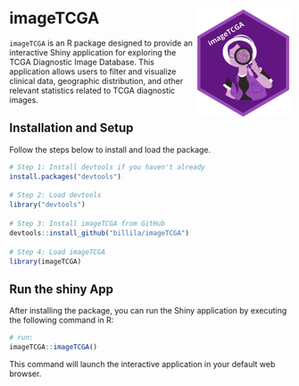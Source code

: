 # imageTCGA <img align="right" width="170" src="https://github.com/billila/imageTCGA/blob/main/vignettes/figures/imageTCGA.png">
`imageTCGA` is an R package designed to provide an interactive Shiny application for exploring the TCGA Diagnostic Image Database. This application allows users to filter and visualize clinical data, geographic distribution, and other relevant statistics related to TCGA diagnostic images.


## Installation and Setup

Follow the steps below to install and load the package.

```r
# Step 1: Install devtools if you haven't already
install.packages("devtools")

# Step 2: Load devtools
library("devtools")

# Step 3: Install imageTCGA from GitHub
devtools::install_github("billila/imageTCGA")

# Step 4: Load imageTCGA
library(imageTCGA)
```

## Run the shiny App
After installing the package, you can run the Shiny application by executing the following command in R:

```r
# run:
imageTCGA::imageTCGA()
```

This command will launch the interactive application in your default web browser.
